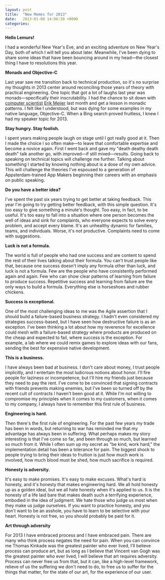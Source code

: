 ```yaml
---
layout: post
title:  "New Memes for 2013"
date:   2013-01-08 14:06:30 +0000
categories: 
---
```



<strong>Hello Lemurs!</strong>



I had a wonderful New Year's Eve, and an exciting adventure on New Year's Day, both of which I will tell you about later. Meanwhile, I've been dying to share some ideas that have been bouncing around in my head—the closest thing I have to resolutions this year. 



<strong>Monads and Objective-C</strong>



Last year saw me transition back to technical production, so it's no surprise my thoughts in 2013 center around reconciling those years of theory with practical engineering. One topic that got a lot of laughs last year was monads—specifically their inscrutability. I had the chance to sit down with <a href="http://en.wikipedia.org/wiki/Erik_Meijer_(computer_scientist)">computer scientist</a> <a href="https://twitter.com/headinthebox">Erik Meijer</a> last month and get a lesson in monadic patterns. I felt like I understood, but was dying for some examples in my native language, Objective-C. When a Bing search proved fruitless, I knew I had my speaker topic for 2013.



<strong>Stay hungry. Stay foolish.</strong>



I spent years making people laugh on stage until I got really good at it. Then I made the choice I so often make—to leave that comfortable expertise and become a novice again. First I went back and gave my "death deathy death death" talk another go, with improved—if still mixed—results. Going back to speaking on technical topics will challenge me further. Talking about something I started by knowing nothing about is a dose of my own advice. This will challenge the theories I've espoused to a generation of Appsterdam-trained App Makers beginning their careers with an emphasis on public speaking.



<strong>Do you have a better idea?</strong>



I've spent the past six years trying to get better at taking feedback. This year I'm going to try getting better feedback, with this simple question. It's too easy to give something a minute's thought. Too easy, in fact, to be useful. It's too easy to fall into a situation where one person becomes the well of ideas and sink for complaints, who everyone expects to solve every problem, and accept every blame. It's an unhealthy dynamic for families, teams, and  individuals. Worse, it's not productive. Complaints need to come with suggestions.



<strong>Luck is not a formula.</strong>



The world is full of people who had one success and are content to spend the rest of their lives talking about their formula. You can't trust people like that, because one success doesn't imply any formula other than luck, and luck is not a formula. Few are the people who have consistently performed again and again. Few who can show clear patterns of learning from failure to produce success. Repetitive success and learning from failure are the only ways to build a formula. Everything else is horseshoes and rubber chickens.



<strong>Success is exceptional.</strong>



One of the most challenging ideas to me was the Agile assertion that I should build a failure-based business strategy. I hadn't even considered my strategies success-based, but I have seen how destructive failure is as an exception. I've been thinking a lot about how my reverence for excellence could mesh with a failure-based strategy where products are produced on the cheap and expected to fail, where success is the exception. For example, a lab where we could remix games to explore ideas with our fans, sending the best for expensive native development.



<strong>This is a business.</strong>



I have always been bad at business. I don't care about money, I trust people implicitly, and I entertain the most ludicrous notions about honor. I'll fire people for laziness or incompetence, but I'll hire my friends just because they need to pay the rent. I've come to be convinced that signing contracts with friends prevents making enemies, but I've been so turned off by the recent cult of contracts I haven't been good at it. While I'm not willing to compromise my principles when it comes to my customers, when it comes to my company, I always have to remember this first rule of business.



<strong>Engineering is hard.</strong>



Then there's the first rule of engineering. For the past few years my trade has been in words, but returning to war has reminded me that my advantage has always been in suffering. What perhaps makes my story interesting is that I've come so far, and been through so much, but learned so much from it. While I often sum up my secret as "be kind, work hard," the implementation detail has been a tolerance for pain. The biggest shock to people trying to bring their ideas to fruition is just how much work is involved, how much blood must be shed, how much sacrifice is required.



<strong>Honesty is adversity.</strong>



It's easy to make promises. It's easy to make excuses. What's hard is honesty, and it's honesty that makes engineering hard. We all hold honesty up as a golden ideal, but we all hate honesty when it's applied to us. It is the honesty of a life laid bare that makes death such a terrifying experience, embodied in the idea of judgment. We hate those who judge us most when they make us judge ourselves. If you want to practice honesty, and you don't want to be an asshole, you have to learn to be selective with your heart. Honesty is not free, so you should probably be paid for it.



<strong>Art through adversity</strong>



For 2013 I have embraced process and I have embraced pain. There are many who think process negates the need for pain. When you can convince me Thomas Kinkade was the greatest painter who ever lived, I'll believe process can produce art, but as long as I believe that Vincent van Gogh was the greatest painter who ever lived, I will believe that art requires adversity. Process can never free us from that, but it can, like a high-level framework, relieve of us the suffering we don't need to do, to free us to suffer for the things that matter, for the state of our art, for the experience of our user.


